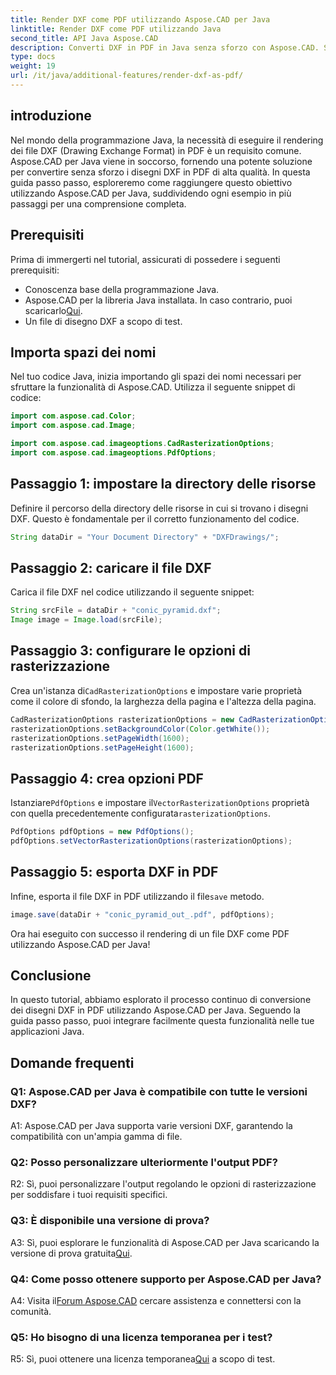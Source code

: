 ```yaml
---
title: Render DXF come PDF utilizzando Aspose.CAD per Java
linktitle: Render DXF come PDF utilizzando Java
second_title: API Java Aspose.CAD
description: Converti DXF in PDF in Java senza sforzo con Aspose.CAD. Segui la nostra guida passo passo per un rendering senza interruzioni.
type: docs
weight: 19
url: /it/java/additional-features/render-dxf-as-pdf/
---
```

## introduzione

Nel mondo della programmazione Java, la necessità di eseguire il rendering dei file DXF (Drawing Exchange Format) in PDF è un requisito comune. Aspose.CAD per Java viene in soccorso, fornendo una potente soluzione per convertire senza sforzo i disegni DXF in PDF di alta qualità. In questa guida passo passo, esploreremo come raggiungere questo obiettivo utilizzando Aspose.CAD per Java, suddividendo ogni esempio in più passaggi per una comprensione completa.

## Prerequisiti

Prima di immergerti nel tutorial, assicurati di possedere i seguenti prerequisiti:

- Conoscenza base della programmazione Java.
-  Aspose.CAD per la libreria Java installata. In caso contrario, puoi scaricarlo[Qui](https://releases.aspose.com/cad/java/).
- Un file di disegno DXF a scopo di test.

## Importa spazi dei nomi

Nel tuo codice Java, inizia importando gli spazi dei nomi necessari per sfruttare la funzionalità di Aspose.CAD. Utilizza il seguente snippet di codice:

```java
import com.aspose.cad.Color;
import com.aspose.cad.Image;

import com.aspose.cad.imageoptions.CadRasterizationOptions;
import com.aspose.cad.imageoptions.PdfOptions;
```

## Passaggio 1: impostare la directory delle risorse

Definire il percorso della directory delle risorse in cui si trovano i disegni DXF. Questo è fondamentale per il corretto funzionamento del codice. 

```java
String dataDir = "Your Document Directory" + "DXFDrawings/";
```

## Passaggio 2: caricare il file DXF

Carica il file DXF nel codice utilizzando il seguente snippet:

```java
String srcFile = dataDir + "conic_pyramid.dxf";
Image image = Image.load(srcFile);
```

## Passaggio 3: configurare le opzioni di rasterizzazione

 Crea un'istanza di`CadRasterizationOptions` e impostare varie proprietà come il colore di sfondo, la larghezza della pagina e l'altezza della pagina.

```java
CadRasterizationOptions rasterizationOptions = new CadRasterizationOptions();
rasterizationOptions.setBackgroundColor(Color.getWhite());
rasterizationOptions.setPageWidth(1600);
rasterizationOptions.setPageHeight(1600);
```

## Passaggio 4: crea opzioni PDF

 Istanziare`PdfOptions` e impostare il`VectorRasterizationOptions` proprietà con quella precedentemente configurata`rasterizationOptions`.

```java
PdfOptions pdfOptions = new PdfOptions();
pdfOptions.setVectorRasterizationOptions(rasterizationOptions);
```

## Passaggio 5: esporta DXF in PDF

 Infine, esporta il file DXF in PDF utilizzando il file`save` metodo.

```java
image.save(dataDir + "conic_pyramid_out_.pdf", pdfOptions);
```

Ora hai eseguito con successo il rendering di un file DXF come PDF utilizzando Aspose.CAD per Java!

## Conclusione

In questo tutorial, abbiamo esplorato il processo continuo di conversione dei disegni DXF in PDF utilizzando Aspose.CAD per Java. Seguendo la guida passo passo, puoi integrare facilmente questa funzionalità nelle tue applicazioni Java.

## Domande frequenti

### Q1: Aspose.CAD per Java è compatibile con tutte le versioni DXF?

A1: Aspose.CAD per Java supporta varie versioni DXF, garantendo la compatibilità con un'ampia gamma di file.

### Q2: Posso personalizzare ulteriormente l'output PDF?

R2: Sì, puoi personalizzare l'output regolando le opzioni di rasterizzazione per soddisfare i tuoi requisiti specifici.

### Q3: È disponibile una versione di prova?

 A3: Sì, puoi esplorare le funzionalità di Aspose.CAD per Java scaricando la versione di prova gratuita[Qui](https://releases.aspose.com/).

### Q4: Come posso ottenere supporto per Aspose.CAD per Java?

 A4: Visita il[Forum Aspose.CAD](https://forum.aspose.com/c/cad/19) cercare assistenza e connettersi con la comunità.

### Q5: Ho bisogno di una licenza temporanea per i test?

 R5: Sì, puoi ottenere una licenza temporanea[Qui](https://purchase.aspose.com/temporary-license/) a scopo di test.